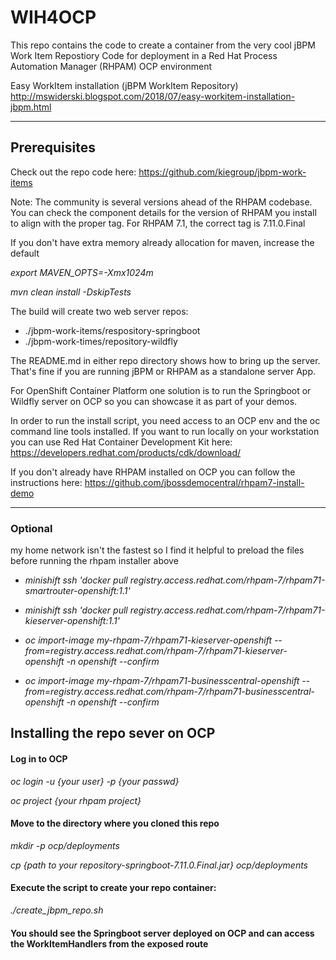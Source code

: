 # WIH4OCP
This repo contains the code to create a container from the very cool jBPM Work Item Repostiory Code for deployment in a Red Hat Process Automation Manager (RHPAM) OCP environment

Easy WorkItem installation (jBPM WorkItem Repository)
<http://mswiderski.blogspot.com/2018/07/easy-workitem-installation-jbpm.html>

---
## Prerequisites
Check out the repo code here:
<https://github.com/kiegroup/jbpm-work-items>

Note: The community is several versions ahead of the RHPAM codebase. You can check the component details for the version of RHPAM you install to align with the proper tag. For RHPAM 7.1, the correct tag is 7.11.0.Final

If you don't have extra memory already allocation for maven, increase the default

*export MAVEN_OPTS=-Xmx1024m*

*mvn clean install -DskipTests*

The build will create two web server repos:

- ./jbpm-work-items/respository-springboot
- ./jbpm-work-times/repository-wildfly

The README.md in either repo directory shows how to bring up the server. That's fine if you are running jBPM or RHPAM as a standalone server App.


For OpenShift Container Platform one solution is to run the Springboot or Wildfly server on OCP so you can showcase it as part of your demos.

In order to run the install script, you need access to an OCP env and the oc command line tools installed. If you want to run locally on your workstation you can use Red Hat Container Development Kit here: <https://developers.redhat.com/products/cdk/download/>

If you don't already have RHPAM installed on OCP you can follow the instructions here:
<https://github.com/jbossdemocentral/rhpam7-install-demo>

---
### Optional
my home network isn't the fastest so I find it helpful to preload the files before running the rhpam installer above

- _minishift ssh 'docker pull registry.access.redhat.com/rhpam-7/rhpam71-smartrouter-openshift:1.1'_

- _minishift ssh 'docker pull registry.access.redhat.com/rhpam-7/rhpam71-kieserver-openshift:1.1'_

- _oc import-image my-rhpam-7/rhpam71-kieserver-openshift --from=registry.access.redhat.com/rhpam-7/rhpam71-kieserver-openshift -n openshift --confirm_

- _oc import-image my-rhpam-7/rhpam71-businesscentral-openshift --from=registry.access.redhat.com/rhpam-7/rhpam71-businesscentral-openshift -n openshift --confirm_

## Installing the repo sever on OCP

#### Log in to OCP
_oc login -u {your user} -p {your passwd}_

_oc project {your rhpam project}_

#### Move to the directory where you cloned this repo

_mkdir -p ocp/deployments_

_cp {path to your repository-springboot-7.11.0.Final.jar} ocp/deployments_

#### Execute the script to create your repo container:

_./create_jbpm_repo.sh_

#### You should see the Springboot server deployed on OCP and can access the WorkItemHandlers from the exposed route





